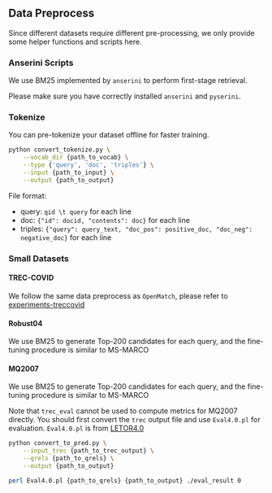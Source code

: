## Data Preprocess

Since different datasets require different pre-processing, we only provide some helper functions and scripts here.

### Anserini Scripts

We use BM25 implemented by `anserini` to perform first-stage retrieval.

Please make sure you have correctly installed `anserini` and `pyserini`.

### Tokenize

You can pre-tokenize your dataset offline for faster training.
```bash
python convert_tokenize.py \
    --vocab_dir {path_to_vocab} \
    --type {'query', 'doc', 'triples'} \
    --input {path_to_input} \
    --output {path_to_output}
```
File format:

* query: `qid \t query` for each line
* doc: `{"id": docid, "contents": doc}` for each line
* triples: `{"query": query_text, "doc_pos": positive_doc, "doc_neg": negative_doc}` for each line

### Small Datasets

#### TREC-COVID

We follow the same data preprocess as `OpenMatch`, please refer to [experiments-treccovid](https://github.com/thunlp/OpenMatch/blob/master/docs/experiments-treccovid.md)

#### Robust04

We use BM25 to generate Top-200 candidates for each query, and the fine-tuning procedure is similar to MS-MARCO

#### MQ2007

We use BM25 to generate Top-200 candidates for each query, and the fine-tuning procedure is similar to MS-MARCO

Note that `trec_eval` cannot be used to compute metrics for MQ2007 directly. You should first convert the `trec` output file and use `Eval4.0.pl` for evaluation. `Eval4.0.pl` is from [LETOR4.0](https://www.microsoft.com/en-us/research/project/letor-learning-rank-information-retrieval/letor-4-0/)
```bash
python convert_to_pred.py \
    --input_trec {path_to_trec_output} \
    --qrels {path_to_qrels} \
    --output {path_to_output}

perl Eval4.0.pl {path_to_qrels} {path_to_output} ./eval_result 0
```
